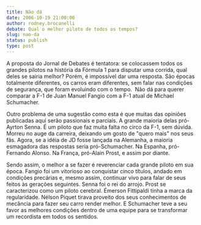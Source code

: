 ```yaml
---
title: Não dá
date: 2006-10-19 21:00:00
author: rodney.brocanelli
debate: Qual o melhor piloto de todos os tempos?
slug: nao-da
status: publish 
type: post
---
```


A proposta do Jornal de Debates é tentatora: se colocassem todos os grandes pilotos na história da Fórmula 1 para disputar uma corrida, qual deles se sairia melhor? Porém, é impossível dar uma resposta. São épocas totalmente diferentes, os carros eram diferentes, sem falar nas condições de segurança, que foram evoluindo com o tempo.  Não dá para querer comparar a F-1 de Juan Manuel Fangio com a F-1 atual de Michael Schumacher.


Outro problema de uma sugestão como esta é que muitas das opiniões publicadas aqui serão passionais e parciais. A grande maioria delas pró-Ayrton Senna. É um piloto que faz muita falta no circo da F-1, sem dúvida. Morreu no auge da carreira, deixando um gosto de "quero mais" nos seus fãs. Agora, se a idéia de JD fosse lançada na Alemanha, a maioria esmagadora das respostas seria pró-Schumacher. Na Espanha, pró-Fernando Alonso. Na França, pró-Alain Prost, e assim por diante. 


Sendo assim, o melhor a se fazer é reverenciar cada grande piloto em sua época. Fangio foi um vitorioso ao conquistar cinco títulos, andado em condições precárias e, mesmo assim, continuar vivo para falar de seus feitos às gerações seguintes. Senna foi o rei do arrojo. Prost se caracterizou como um piloto cerebral. Émerson Fittipaldi tinha a marca da regularidade. Nélson Piquet tirava proveito dos seus conhecimentos de mecância para fazer seu carro render melhor. E Schumacher teve a seu favor as melhores condições dentro de uma equipe para se transformar um recordista em todos os sentidos.  


 


 


